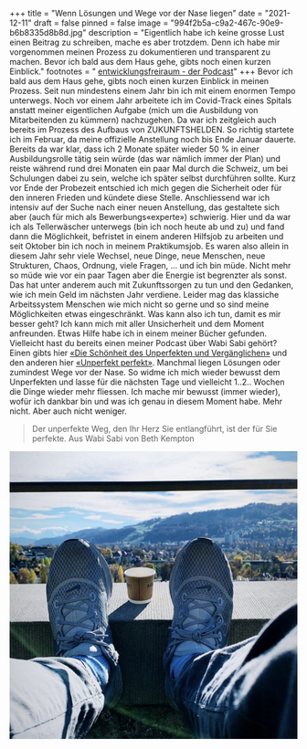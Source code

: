 +++
title = "Wenn Lösungen und Wege vor der Nase liegen"
date = "2021-12-11"
draft = false
pinned = false
image = "994f2b5a-c9a2-467c-90e9-b6b8335d8b8d.jpg"
description = "Eigentlich habe ich keine grosse Lust einen Beitrag zu schreiben, mache es aber trotzdem. Denn ich habe mir vorgenommen meinen Prozess zu dokumentieren und transparent zu machen. Bevor ich bald aus dem Haus gehe, gibts noch einen kurzen Einblick."
footnotes = " [entwicklungsfreiraum - der Podcast](https://entwicklungsfreiraum.podigee.io/feed/mp3)"
+++
Bevor ich bald aus dem Haus gehe, gibts noch einen kurzen Einblick in meinen Prozess. Seit nun mindestens einem Jahr bin ich mit einem enormen Tempo unterwegs. Noch vor einem Jahr arbeitete ich im Covid-Track eines Spitals anstatt meiner eigentlichen Aufgabe (mich um die Ausbildung von Mitarbeitenden zu kümmern) nachzugehen. Da war ich zeitgleich auch bereits im Prozess des Aufbaus von ZUKUNFTSHELDEN. So richtig startete ich im Februar, da meine offizielle Anstellung noch bis Ende Januar dauerte. Bereits da war klar, dass ich 2 Monate später wieder 50 % in einer Ausbildungsrolle tätig sein würde (das war nämlich immer der Plan) und reiste während rund drei Monaten ein paar Mal durch die Schweiz, um bei Schulungen dabei zu sein, welche ich später selbst durchführen sollte. Kurz vor Ende der Probezeit entschied ich mich gegen die Sicherheit oder für den inneren Frieden und kündete diese Stelle. Anschliessend war ich intensiv auf der Suche nach einer neuen Anstellung, das gestaltete sich aber (auch für mich als Bewerbungs«experte») schwierig. Hier und da war ich als Tellerwäscher unterwegs (bin ich noch heute ab und zu) und fand dann die Möglichkeit, befristet in einem anderen Hilfsjob zu arbeiten und seit Oktober bin ich noch in meinem Praktikumsjob. Es waren also allein in diesem Jahr sehr viele Wechsel, neue Dinge, neue Menschen, neue Strukturen, Chaos, Ordnung, viele Fragen, ... und ich bin müde. Nicht mehr so müde wie vor ein paar Tagen aber die Energie ist begrenzter als sonst. Das hat unter anderem auch mit Zukunftssorgen zu tun und den Gedanken, wie ich mein Geld im nächsten Jahr verdiene. Leider mag das klassiche Arbeitssystem Menschen wie mich nicht so gerne und so sind meine Möglichkeiten etwas eingeschränkt. Was kann also ich tun, damit es mir besser geht? Ich kann mich mit aller Unsicherheit und dem Moment anfreunden. Etwas Hilfe habe ich in einem meiner Bücher gefunden. Vielleicht hast du bereits einen meiner Podcast über Wabi Sabi gehört? Einen gibts hier [«Die Schönheit des Unperfekten und Vergänglichen»](https://open.spotify.com/episode/57WdmPeXnrTaZhPidM0nVI?si=db307720d7f04b20) und den anderen hier [«Unperfekt perfekt»](https://open.spotify.com/episode/1POtsE04Eaut3BjHa9ET6W?si=120bf9edf465436d). Manchmal liegen Lösungen oder zumindest Wege vor der Nase. So widme ich mich wieder bewusst dem Unperfekten und lasse für die nächsten Tage und vielleicht 1..2.. Wochen die Dinge wieder mehr fliessen. Ich mache mir bewusst (immer wieder), wofür ich dankbar bin und was ich genau in diesem Moment habe. Mehr nicht. Aber auch nicht weniger. 

> Der unperfekte Weg, den Ihr Herz Sie entlangführt, ist der für Sie perfekte. Aus Wabi Sabi von Beth Kempton

![](994f2b5a-c9a2-467c-90e9-b6b8335d8b8d.jpg)